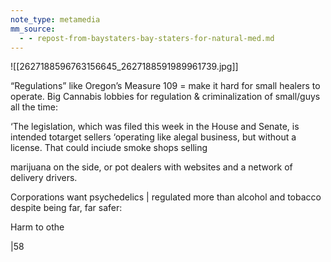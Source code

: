 ```yaml
---
note_type: metamedia
mm_source:
  - - repost-from-baystaters-bay-staters-for-natural-med.md
---
```


![[2627188596763156645_2627188591989961739.jpg]]

“Regulations” like Oregon’s Measure 109 =
make it hard for small healers to operate.
Big Cannabis lobbies for regulation &
criminalization of small/guys all the time:

‘The legislation, which was filed this week in the House and Senate, is intended totarget sellers
‘operating like alegal business, but without a license. That could inciude smoke shops selling

marijuana on the side, or pot dealers with websites and a network of delivery drivers.

Corporations want psychedelics |
regulated more than alcohol and
tobacco despite being far, far safer:

Harm to othe

|58

